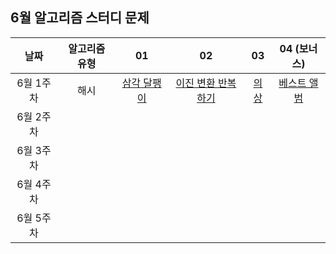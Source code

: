 ## 6월 알고리즘 스터디 문제

| 날짜 | 알고리즘 유형 | 01 | 02 | 03 | 04 (보너스)|
|:----:|:-----------:|:---:|:---:|:---:|:---:|
| 6월 1주차 | 해시 | [삼각 달팽이](https://school.programmers.co.kr/learn/courses/30/lessons/68645) | [이진 변환 반복하기](https://school.programmers.co.kr/learn/courses/30/lessons/70129) | [의상](https://school.programmers.co.kr/learn/courses/30/lessons/42578) | [베스트 앨범](https://school.programmers.co.kr/learn/courses/30/lessons/42579) |
| 6월 2주차 ||||||
| 6월 3주차 ||||||
| 6월 4주차 ||||||
| 6월 5주차 ||||||
